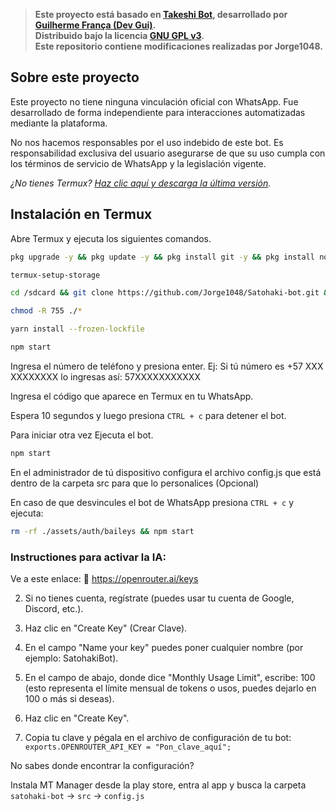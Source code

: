 > **Este proyecto está basado en [Takeshi Bot](https://github.com/guiireal/takeshi-bot), desarrollado por [Guilherme França (Dev Gui)](https://github.com/guiireal).**  
> **Distribuido bajo la licencia [GNU GPL v3](https://www.gnu.org/licenses/gpl-3.0.html).**  
> **Este repositorio contiene modificaciones realizadas por Jorge1048.**

## Sobre este proyecto

Este proyecto no tiene ninguna vinculación oficial con WhatsApp. Fue desarrollado de forma independiente para interacciones automatizadas mediante la plataforma.

No nos hacemos responsables por el uso indebido de este bot. Es responsabilidad exclusiva del usuario asegurarse de que su uso cumpla con los términos de servicio de WhatsApp y la legislación vigente.


_¿No tienes Termux? [Haz clic aquí y descarga la última versión](https://www.mediafire.com/file/082otphidepx7aq/Termux_0.119.1_aldebaran_dev.apk)._


## Instalación en Termux

Abre Termux y ejecuta los siguientes comandos.<br/>

```sh
pkg upgrade -y && pkg update -y && pkg install git -y && pkg install nodejs-lts -y && pkg install ffmpeg -y
```

```sh
termux-setup-storage
```

```sh
cd /sdcard && git clone https://github.com/Jorge1048/Satohaki-bot.git && cd Satohaki-bot
```

```sh
chmod -R 755 ./*
```

```sh
yarn install --frozen-lockfile
```

```sh
npm start
```

Ingresa el número de teléfono y presiona enter.
Ej: Si tú número es +57 XXX XXXXXXXX lo ingresas así: 57XXXXXXXXXXX

Ingresa el código que aparece en Termux en tu WhatsApp. 

Espera 10 segundos y luego presiona `CTRL + c` para detener el bot.

Para iniciar otra vez Ejecuta el bot.

```sh
npm start
```
 
En el administrador de tú dispositivo configura el archivo config.js que está dentro de la carpeta src para que lo personalices (Opcional)

En caso de que desvincules el bot de WhatsApp presiona `CTRL + c` y ejecuta:

```sh
rm -rf ./assets/auth/baileys && npm start
```

### Instructiones para activar la IA:

Ve a este enlace:
🔗 https://openrouter.ai/keys

2. Si no tienes cuenta, regístrate (puedes usar tu cuenta de Google, Discord, etc.).

3. Haz clic en "Create Key" (Crear Clave).

4. En el campo "Name your key" puedes poner cualquier nombre (por ejemplo: SatohakiBot).

5. En el campo de abajo, donde dice "Monthly Usage Limit", escribe:
100 (esto representa el límite mensual de tokens o usos, puedes dejarlo en 100 o más si deseas).

6. Haz clic en "Create Key".

7. Copia tu clave y pégala en el archivo de configuración de tu bot:
`exports.OPENROUTER_API_KEY = "Pon_clave_aquí";`

No sabes donde encontrar la configuración? 

Instala MT Manager desde la play store, entra al app y busca la carpeta `satohaki-bot` → `src` → `config.js`

